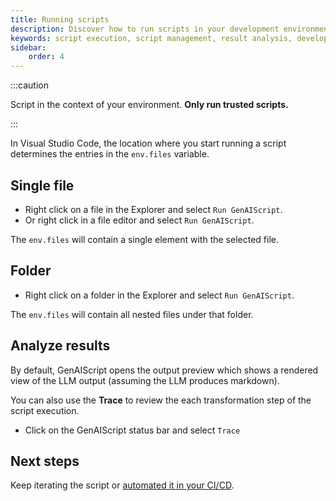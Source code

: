 ```yaml
---
title: Running scripts
description: Discover how to run scripts in your development environment, manage script execution, and interpret the results for enhanced productivity.
keywords: script execution, script management, result analysis, development automation, script workflow
sidebar:
    order: 4
---
```


:::caution

Script in the context of your environment.
**Only run trusted scripts.**

:::

In Visual Studio Code, the location where you start running a script determines the entries in the `env.files` variable.

## Single file

-   Right click on a file in the Explorer and select `Run GenAIScript`.
-   Or right click in a file editor and select `Run GenAIScript`.

The `env.files` will contain a single element with the selected file.

## Folder

-   Right click on a folder in the Explorer and select `Run GenAIScript`.

The `env.files` will contain all nested files under that folder.

## Analyze results

By default, GenAIScript opens the output preview which shows a rendered view of the LLM output (assuming the LLM produces markdown).

You can also use the **Trace** to review the each transformation step of the script execution.

-   Click on the GenAIScript status bar and select `Trace`

## Next steps

Keep iterating the script or [automated it in your CI/CD](/genaiscript/getting-started/automating-scripts).
